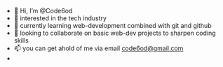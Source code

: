 - 👋 Hi, I’m @Code6od
- 👀 interested in the tech industry
- 🌱 currently learning web-development combined with git and github
- 💞️ looking to collaborate on basic web-dev projects to sharpen coding skills
- 📫 you can get ahold of me via email code6od@gmail.com
- 

<!---
Code6od/Code6od is a ✨ special ✨ repository because its `README.md` (this file) appears on your GitHub profile.
You can click the Preview link to take a look at your changes.
--->
